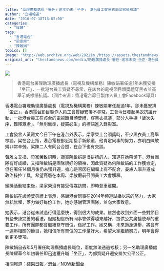 ```yaml
---
title: "助理廣播處長「署任」逾年仍未「坐正」　港台員工穿黑衣向梁家榮抗議"
author: "立場報道"
date: "2016-07-18T18:05:00"
categories:
  - "媒體"
tags:
  - "香港電台"
  - "梁家榮"
  - "陳敏娟"
topics: []
image: "http://web.archive.org/web/2021im_/https://assets.thestandnews.com/media/photos/leung-rthk2_ZfnlL.png"
original_url: "thestandnews.com/media/助理廣播處長-署任-逾年未能-坐正-港台員工穿黑衣向梁家榮抗議"
---
```

![](http://web.archive.org/web/2021im_/https://assets.thestandnews.com/media/photos/leung-rthk2_ZfnlL.png)
> 香港電台署理助理廣播處長（電視及機構業務）陳敏娟署任逾1年未獲安排「坐正」，一批港台員工質疑不尋常，在該台的電視節目頒獎禮穿黑衣並高舉示威標語抗議。（圖片來源：香港電台節目製作人員工會Facebook專頁）

香港電台署理助理廣播處長（電視及機構業務）陳敏娟署任超過1年，卻未獲安排「坐正」，香港電台節目製作人員工會質疑安排不尋常。工會今日發起黑衣抗議行動，一批港台員工在該台的電視節目頒獎禮，穿黑衣抗議，部分人手持「歲次失序，難釋眾慮」、「無則無準，疑竇必生」的標語進入錄影室。

工會發言人黃雅文今日下午在港台外表示，梁家榮上台頒獎時，不少黑衣員工高舉標語。梁在台上指，港台電視部近期接手新頻道，他肯定同事的努力，亦明白陳敏娟非常辛勞。梁陳二人有同台合照，在台下也有交談。

黃雅文又指，梁家榮致詞時，讚賞陳敏娟是很拼搏的人，知道在她帶領下，港台團隊有好成績，又指陳敏娟是團隊很好的領袖，因此質疑為何陳敏娟的工作獲肯定，但在署任14個月後仍未獲升遷，擔心是否因在編輯上有不配合，憂慮人事升遷成政治操控工具，希望高層在本周、梁放假前召開員工大會解釋。

頒獎活動結束後，梁家榮沒有接受傳媒訪問，即時登車離開。

陳敏娟在該頒獎典禮上表示，感謝港台同事在2014年頻道試播以來的努力，大家無私無懼，落力做好每份工作，她亦感謝管理團隊，並向大家致意。

她表示，港台從未試過行得這麼快，得到很大的成果。雖然也收到外面一些對節目有些未臻完善的看法，但她相信所有同事會做得越來越好，提供公共廣播使命的重要工作，所有團隊都會繼續緊守崗位，做好工作。她又稱，未來適逢選舉，將會有一連串相關的節目，她相信所有單位的工作量好大，希望大家繼續努力，明年會得到更多獎項。

陳敏娟自去年5月署任助理廣播處長職位，兩度無法通過考核；另一名助理廣播處長陳耀華今年初署任即迅速獲升職「坐正」，內部質疑升遷安排欠公平公正。

相關報道：[蘋果日報](http://web.archive.org/web/20211229062543/http://news.rthk.hk/rthk/ch/component/k2/1273475-20160718.htm?spTabChangeable=0)／[港台](http://web.archive.org/web/20211229062543/http://news.rthk.hk/rthk/ch/component/k2/1273475-20160718.htm?spTabChangeable=0)／[NOW新聞台](http://web.archive.org/web/20211229062543/http://news.now.com/home/local/player?newsId=186361)